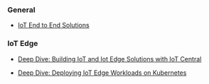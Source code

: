 ### General ###
* [IoT End to End Solutions](https://info.microsoft.com/US-AzureApp-CATALOG-FY20-04Apr-16-BuildendtoendIoTsolutions-SRDEM14944_CatalogDisplayPage.html)

### IoT Edge ###
* [Deep Dive: Building IoT and Iot Edge Solutions with IoT Central](https://www.youtube.com/watch?v=Aw_vuVZYr0E)

* [Deep Dive: Deploying IoT Edge Workloads on Kubernetes](https://www.youtube.com/watch?v=29j9RDCvIeY)